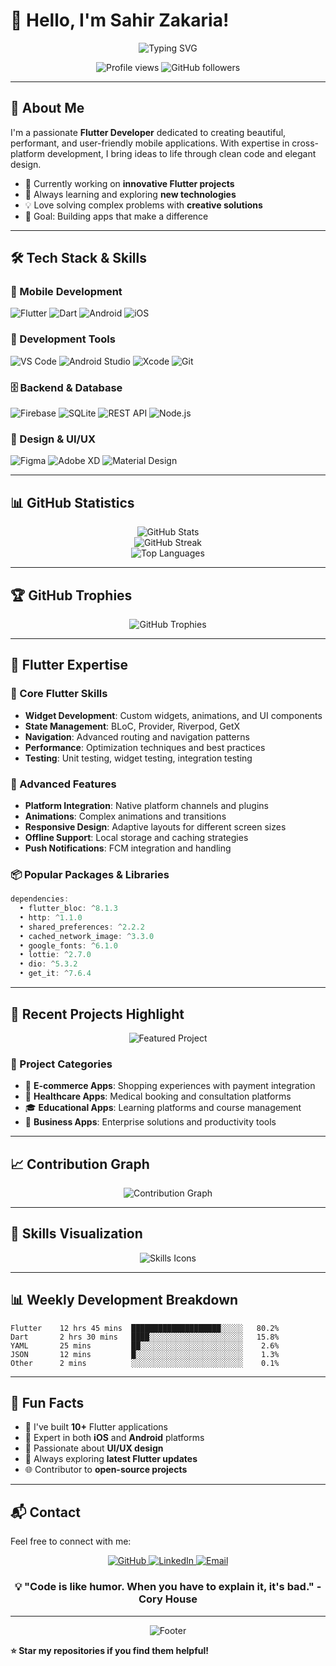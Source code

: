 # 👋 Hello, I'm Sahir Zakaria!

<div align="center">
  <img src="https://readme-typing-svg.herokuapp.com?font=Fira+Code&pause=1000&color=2196F3&center=true&vCenter=true&width=435&lines=Flutter+Developer;Mobile+App+Enthusiast;Cross-Platform+Expert;Always+Learning+New+Things" alt="Typing SVG" />
</div>

<p align="center">
  <img src="https://komarev.com/ghpvc/?username=sahiralzakaria&label=Profile%20views&color=0e75b6&style=flat" alt="Profile views" />
  <img src="https://img.shields.io/github/followers/sahiralzakaria?label=Followers&style=social" alt="GitHub followers" />
</p>

---

## 🚀 About Me

I'm a passionate **Flutter Developer** dedicated to creating beautiful, performant, and user-friendly mobile applications. With expertise in cross-platform development, I bring ideas to life through clean code and elegant design.

- 🔭 Currently working on **innovative Flutter projects**
- 🌱 Always learning and exploring **new technologies**
- 💡 Love solving complex problems with **creative solutions**
- 🎯 Goal: Building apps that make a difference

---

## 🛠️ Tech Stack & Skills

### 📱 Mobile Development
<p align="left">
  <img src="https://img.shields.io/badge/Flutter-02569B?style=for-the-badge&logo=flutter&logoColor=white" alt="Flutter" />
  <img src="https://img.shields.io/badge/Dart-0175C2?style=for-the-badge&logo=dart&logoColor=white" alt="Dart" />
  <img src="https://img.shields.io/badge/Android-3DDC84?style=for-the-badge&logo=android&logoColor=white" alt="Android" />
  <img src="https://img.shields.io/badge/iOS-000000?style=for-the-badge&logo=ios&logoColor=white" alt="iOS" />
</p>

### 🔧 Development Tools
<p align="left">
  <img src="https://img.shields.io/badge/VS_Code-007ACC?style=for-the-badge&logo=visual-studio-code&logoColor=white" alt="VS Code" />
  <img src="https://img.shields.io/badge/Android_Studio-3DDC84?style=for-the-badge&logo=android-studio&logoColor=white" alt="Android Studio" />
  <img src="https://img.shields.io/badge/Xcode-1575F9?style=for-the-badge&logo=xcode&logoColor=white" alt="Xcode" />
  <img src="https://img.shields.io/badge/Git-F05032?style=for-the-badge&logo=git&logoColor=white" alt="Git" />
</p>

### 🗄️ Backend & Database
<p align="left">
  <img src="https://img.shields.io/badge/Firebase-FFCA28?style=for-the-badge&logo=firebase&logoColor=black" alt="Firebase" />
  <img src="https://img.shields.io/badge/SQLite-003B57?style=for-the-badge&logo=sqlite&logoColor=white" alt="SQLite" />
  <img src="https://img.shields.io/badge/REST_API-FF6C37?style=for-the-badge&logo=postman&logoColor=white" alt="REST API" />
  <img src="https://img.shields.io/badge/Node.js-339933?style=for-the-badge&logo=nodedotjs&logoColor=white" alt="Node.js" />
</p>

### 🎨 Design & UI/UX
<p align="left">
  <img src="https://img.shields.io/badge/Figma-F24E1E?style=for-the-badge&logo=figma&logoColor=white" alt="Figma" />
  <img src="https://img.shields.io/badge/Adobe_XD-FF61F6?style=for-the-badge&logo=adobe-xd&logoColor=white" alt="Adobe XD" />
  <img src="https://img.shields.io/badge/Material_Design-757575?style=for-the-badge&logo=material-design&logoColor=white" alt="Material Design" />
</p>

---

## 📊 GitHub Statistics

<div align="center">
  <img src="https://github-readme-stats.vercel.app/api?username=sahiralzakaria&theme=radical&hide_border=false&include_all_commits=true&count_private=true" alt="GitHub Stats" />
</div>

<div align="center">
  <img src="https://github-readme-streak-stats.herokuapp.com/?user=sahiralzakaria&theme=radical&hide_border=false" alt="GitHub Streak" />
</div>

<div align="center">
  <img src="https://github-readme-stats.vercel.app/api/top-langs/?username=sahiralzakaria&theme=radical&hide_border=false&include_all_commits=true&count_private=true&layout=compact" alt="Top Languages" />
</div>

---

## 🏆 GitHub Trophies

<div align="center">
  <img src="https://github-profile-trophy.vercel.app/?username=sahiralzakaria&theme=radical&no-frame=false&no-bg=false&margin-w=4" alt="GitHub Trophies" />
</div>

---

## 💼 Flutter Expertise

### 🌟 Core Flutter Skills
- **Widget Development**: Custom widgets, animations, and UI components
- **State Management**: BLoC, Provider, Riverpod, GetX
- **Navigation**: Advanced routing and navigation patterns
- **Performance**: Optimization techniques and best practices
- **Testing**: Unit testing, widget testing, integration testing

### 🚀 Advanced Features
- **Platform Integration**: Native platform channels and plugins
- **Animations**: Complex animations and transitions
- **Responsive Design**: Adaptive layouts for different screen sizes
- **Offline Support**: Local storage and caching strategies
- **Push Notifications**: FCM integration and handling

### 📦 Popular Packages & Libraries
```dart
dependencies:
  • flutter_bloc: ^8.1.3
  • http: ^1.1.0
  • shared_preferences: ^2.2.2
  • cached_network_image: ^3.3.0
  • google_fonts: ^6.1.0
  • lottie: ^2.7.0
  • dio: ^5.3.2
  • get_it: ^7.6.4
```

---

## 🎯 Recent Projects Highlight

<div align="center">
  <img src="https://github-readme-stats.vercel.app/api/pin/?username=sahiralzakaria&repo=flutter-project&theme=radical" alt="Featured Project" />
</div>

### 🌟 Project Categories
- 📱 **E-commerce Apps**: Shopping experiences with payment integration
- 🏥 **Healthcare Apps**: Medical booking and consultation platforms
- 🎓 **Educational Apps**: Learning platforms and course management
- 🏢 **Business Apps**: Enterprise solutions and productivity tools

---

## 📈 Contribution Graph

<div align="center">
  <img src="https://github-readme-activity-graph.vercel.app/graph?username=sahiralzakaria&theme=react-dark&bg_color=20232a&hide_border=true" alt="Contribution Graph" />
</div>

---

## 🎨 Skills Visualization

<div align="center">
  <img src="https://skillicons.dev/icons?i=flutter,dart,firebase,vscode,androidstudio,figma,git,github" alt="Skills Icons" />
</div>

---

## 📊 Weekly Development Breakdown

<!--START_SECTION:waka-->
```text
Flutter    12 hrs 45 mins  ████████████████████░░░░░   80.2%
Dart       2 hrs 30 mins   ████░░░░░░░░░░░░░░░░░░░░░   15.8%
YAML       25 mins         ██░░░░░░░░░░░░░░░░░░░░░░░    2.6%
JSON       12 mins         █░░░░░░░░░░░░░░░░░░░░░░░░    1.3%
Other      2 mins          ░░░░░░░░░░░░░░░░░░░░░░░░░    0.1%
```
<!--END_SECTION:waka-->

---

## 🌟 Fun Facts

- 🎯 I've built **10+** Flutter applications
- 📱 Expert in both **iOS** and **Android** platforms
- 🎨 Passionate about **UI/UX design**
- 🚀 Always exploring **latest Flutter updates**
- 🌐 Contributor to **open-source projects**

---

## 📬 Contact

Feel free to connect with me:

<p align="center">
  <a href="https://github.com/sahiralzakaria">
    <img src="https://img.shields.io/badge/GitHub-100000?style=for-the-badge&logo=github&logoColor=white" alt="GitHub" />
  </a>
  <a href="https://www.linkedin.com/in/sahir-zakaria-39873531b">
    <img src="https://img.shields.io/badge/LinkedIn-0A66C2?style=for-the-badge&logo=linkedin&logoColor=white" alt="LinkedIn" />
  </a>
  <a href="mailto:sahir.alzakaria@gmail.com">
    <img src="https://img.shields.io/badge/Email-D14836?style=for-the-badge&logo=gmail&logoColor=white" alt="Email" />
  </a>
</p>

<div align="center">
  <h3>💡 "Code is like humor. When you have to explain it, it's bad." - Cory House</h3>
</div>

---

<div align="center">
  <img src="https://capsule-render.vercel.app/api?type=waving&color=gradient&height=100&section=footer&width=100%" alt="Footer" />
</div>

**⭐ Star my repositories if you find them helpful!**

